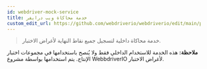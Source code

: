 ```yaml
---
id: webdriver-mock-service
title: خدمة محاكاة ويب درايفر
custom_edit_url: https://github.com/webdriverio/webdriverio/edit/main/packages/wdio-webdriver-mock-service/README.md
---
```



> خدمة محاكاة داخلية لتسجيل جميع نقاط النهاية لأغراض الاختبار.

__ملاحظة:__ هذه الخدمة للاستخدام الداخلي فقط ولا يُنصح باستخدامها في مجموعات اختبار الإنتاج. يتم استخدامها بواسطة مشروع WebbdriverIO لأغراض الاختبار.